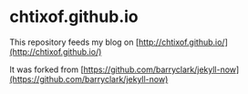 # chtixof.github.io

This repository feeds my blog on [http://chtixof.github.io/](http://chtixof.github.io/)

It was forked  from [https://github.com/barryclark/jekyll-now](https://github.com/barryclark/jekyll-now)
